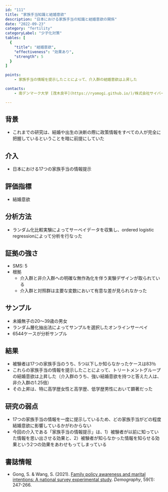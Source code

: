 ```yaml
---
id: "111"
title: "家族手当知識と結婚意欲"
description: "日本における家族手当の知識と結婚意欲の関係"
date: "2022-09-23"
category: "fertility"
categoryLabel: "少子化対策"
tables: [
  {
    "title": "結婚意欲",
    "effectiveness": "効果あり",
    "strength": 5
  }
]

points:
    - 家族手当の情報を提示したことによって、介入群の結婚意欲は上昇した

contacts:
    - 南デンマーク大学 [茂木良平](https://ryomogi.github.io/)/株式会社サイバーエージェント経済学社会実装チーム

---
```


## 背景
- これまでの研究は、結婚や出生の決断の際に政策情報をすべての人が完全に把握しているということを暗に前提にしていた


## 介入
- 日本における17つの家族手当の情報提示

## 評価指標
- 結婚意欲

## 分析方法
- ランダム化比較実験によってサーベイデータを収集し、ordered logistic regressionによって分析を行なった

## 証拠の強さ
- SMS: 5
- 根拠 
  - 介入群と非介入群への明確な無作為化を伴う実験デザインが取られている
  - 介入群と対照群は主要な変数において有意な差が見られなかった


## サンプル
- 未婚無子の20～39歳の男女
- ランダム層化抽出法によってサンプルを選択したオンラインサーベイ
- 6544ケースが分析サンプル

## 結果
- 被験者は17つの家族手当のうち、5つ以下しか知らなかったケースは83％
- これらの家族手当の情報を提示したことによって、トリートメントグループの結婚意欲は上昇した（介入群のうち、強い結婚意欲を持つと答えた人は、非介入群の1.25倍）
- その上昇は、特に高学歴女性と高学歴、低学歴男性において顕著だった


## 研究の弱点
- 17つの家族手当の情報を一度に提示しているため、どの家族手当がどの程度結婚意欲に影響しているかがわからない
- 今回の介入である「家族手当の情報提示」は、1）被験者が以前に知っていた情報を思い出させる効果と、2）被験者が知らなかった情報を知らせる効果という2つの効果をあわせもってしまっている


## 書誌情報
- Gong, S. & Wang, S. (2021). [Family policy awareness and marital intentions: A national survey experimental study](https://read.dukeupress.edu/demography/article/59/1/247/288211/Family-Policy-Awareness-and-Marital-Intentions-A). *Demography*, 59(1): 247-266.